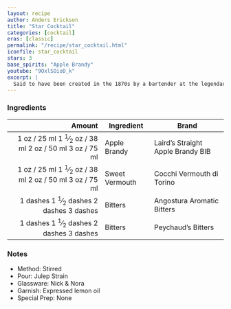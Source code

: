 ```yaml
---
layout: recipe
author: Anders Erickson
title: "Star Cocktail"
categories: [cocktail]
eras: [classic]
permalink: "/recipe/star_cocktail.html"
iconfile: star_cocktail
stars: 3
base_spirits: "Apple Brandy"
youtube: "9OxlSOioD_k"
excerpt: |
  Said to have been created in the 1870s by a bartender at the legendary Manhattan Club, which once stood at the north corner of 34th Street and 5th Avenue, New York City. Our recipe is adapted from George J. Kappeler's 1895 <i>Modern American Drinks – How to Mix and Serve All Kinds of Cups and Drinks</i>. The "Star Cocktail (No. 2)" notably also appears in Harry Craddock's 1930 <i>The Savoy Cocktail Book</i>.
---
```


### Ingredients

| Amount | Ingredient     | Brand                             |
| -----: | -------------- | --------------------------------- |
|   <span class="onex active">1 oz  / 25 ml</span> <span class="onehalfx">1 <sup>1</sup>&frasl;<sub>2</sub> oz  / 38 ml</span> <span class="twox">2 oz  / 50 ml</span> <span class="threex">3 oz  / 75 ml</span>| Apple Brandy   | Laird’s Straight Apple Brandy BIB |
|   <span class="onex active">1 oz  / 25 ml</span> <span class="onehalfx">1 <sup>1</sup>&frasl;<sub>2</sub> oz  / 38 ml</span> <span class="twox">2 oz  / 50 ml</span> <span class="threex">3 oz  / 75 ml</span>| Sweet Vermouth | Cocchi Vermouth di Torino         |
| <span class="onex active">1 dashes</span> <span class="onehalfx">1 <sup>1</sup>&frasl;<sub>2</sub> dashes</span> <span class="twox">2 dashes</span> <span class="threex">3 dashes</span>| Bitters        | Angostura Aromatic Bitters        |
| <span class="onex active">1 dashes</span> <span class="onehalfx">1 <sup>1</sup>&frasl;<sub>2</sub> dashes</span> <span class="twox">2 dashes</span> <span class="threex">3 dashes</span>| Bitters        | Peychaud’s Bitters                |

### Notes

- Method: Stirred
- Pour: Julep Strain
- Glassware: Nick &amp; Nora
- Garnish: Expressed lemon oil
- Special Prep: None

    
<script type="application/ld+json">
{
  "": "https://schema.org",
  "": "Recipe",
  "author": "{{ page.author }}",
  "description": "{{ page.excerpt }}",
  "image": "{% for ingredient in site.data[page.iconfile].images.ingredient limit: 1 %}{{ ingredient.url }}{% endfor %}",
  "recipeIngredient": [
    "  1 oz Apple Brandy  ",
  "  1 oz Sweet Vermouth",
  "1 dash Bitters       ",
  "1 dash Bitters       ",
],
  "name": "{{ page.title }}",
  "recipeInstructions": "
- Method: Stirred
- Pour: Julep Strain
- Glassware: Nick &amp; Nora
- Garnish: Expressed lemon oil
- Special Prep: None
",
  "recipeYield": "1 cocktail",
}
</script>

    